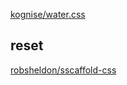 


[kognise/water.css](https://github.com/kognise/water.css)


## reset

[robsheldon/sscaffold-css](https://github.com/robsheldon/sscaffold-css/)